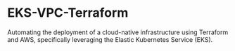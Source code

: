 # EKS-VPC-Terraform
Automating the deployment of a cloud-native infrastructure using Terraform and AWS, specifically leveraging the Elastic Kubernetes Service (EKS). 
